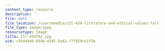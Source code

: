 ```yaml
---
content_type: resource
description: ''
file: null
file_location: /coursemedia/21l-450-literature-and-ethical-values-fall-2002/c8544940054bd195ba62f7f959cb1f5b_21l-450f02.jpg
file_type: image/jpeg
resourcetype: Image
title: 21l-450f02.jpg
uid: c8544940-054b-d195-ba62-f7f959cb1f5b
---
```

